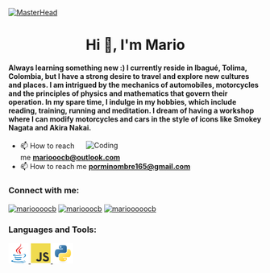 [![MasterHead](https://img.freepik.com/premium-vector/colorful-banner-with-hands-working-computer-different-electronic-gadgets-devices-symbols-programming-software-development-program-coding_198278-4192.jpg?w=1380)](https://rishavchanda.io)

<h1 align="center">Hi 👋, I'm Mario</h1>
<h4>Always learning something new :)
I currently reside in Ibagué, Tolima, Colombia, but I have a strong desire to travel and explore new cultures and places. I am intrigued by the mechanics of automobiles, motorcycles and the principles of physics and mathematics that govern their operation. In my spare time, I indulge in my hobbies, which include reading, training, running and meditation. I dream of having a workshop where I can modify motorcycles and cars in the style of icons like Smokey Nagata and Akira Nakai. 

</h4>

<img align="right" alt="Coding" width="350" src="https://media2.giphy.com/media/v1.Y2lkPTc5MGI3NjExOTA2ZDE0YWNhNDRhMDhjNGRhODM3MGY3MjI4ODk2OWY2Njk1MDFhNyZlcD12MV9pbnRlcm5hbF9naWZzX2dpZklkJmN0PWc/qgQUggAC3Pfv687qPC/giphy.gif">


- 📫 How to reach me **mariooocb@outlook.com**
- 📫 How to reach me **porminombre165@gmail.com**

<h3 align="left">Connect with me:</h3>
<p align="left">
<a href="https://twitter.com/marioooocb" target="blank"><img align="center" src="https://raw.githubusercontent.com/rahuldkjain/github-profile-readme-generator/master/src/images/icons/Social/twitter.svg" alt="marioooocb" height="30" width="40" /></a>
<a href="https://linkedin.com/in/mariooocb" target="blank"><img align="center" src="https://raw.githubusercontent.com/rahuldkjain/github-profile-readme-generator/master/src/images/icons/Social/linked-in-alt.svg" alt="mariooocb" height="30" width="40" /></a>
<a href="https://instagram.com/mariooooocb" target="blank"><img align="center" src="https://raw.githubusercontent.com/rahuldkjain/github-profile-readme-generator/master/src/images/icons/Social/instagram.svg" alt="mariooooocb" height="30" width="40" /></a>
</p>

<h3 align="left">Languages and Tools:</h3>
<p align="left"> <a href="https://www.java.com" target="_blank" rel="noreferrer"> <img src="https://raw.githubusercontent.com/devicons/devicon/master/icons/java/java-original.svg" alt="java" width="40" height="40"/> </a> <a href="https://developer.mozilla.org/en-US/docs/Web/JavaScript" target="_blank" rel="noreferrer"> <img src="https://raw.githubusercontent.com/devicons/devicon/master/icons/javascript/javascript-original.svg" alt="javascript" width="40" height="40"/> </a> <a href="https://www.python.org" target="_blank" rel="noreferrer"> <img src="https://raw.githubusercontent.com/devicons/devicon/master/icons/python/python-original.svg" alt="python" width="40" height="40"/> </a> </p>
